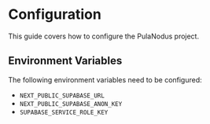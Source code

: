 # Configuration

This guide covers how to configure the PulaNodus project.

## Environment Variables
The following environment variables need to be configured:

- `NEXT_PUBLIC_SUPABASE_URL`
- `NEXT_PUBLIC_SUPABASE_ANON_KEY`
- `SUPABASE_SERVICE_ROLE_KEY`
